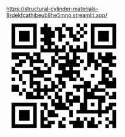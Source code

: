 https://structural-cylinder-materials-8rdekfcathjbeub8he5mno.streamlit.app/ 
<img src="https://github.com/NgoQue/Structural-Cylinder-materials/blob/main/3D/qrcode.png" alt="QR Code" width="300"/>
